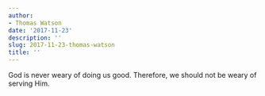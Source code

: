 ```yaml
---
author:
- Thomas Watson
date: '2017-11-23'
description: ''
slug: 2017-11-23-thomas-watson
title: ''
---
```

God is never weary of doing us good. Therefore, we should not be weary of serving Him.



